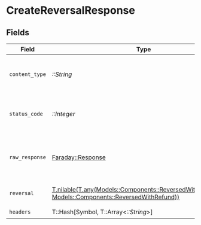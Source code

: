 # CreateReversalResponse


## Fields

| Field                                                                                                                                     | Type                                                                                                                                      | Required                                                                                                                                  | Description                                                                                                                               |
| ----------------------------------------------------------------------------------------------------------------------------------------- | ----------------------------------------------------------------------------------------------------------------------------------------- | ----------------------------------------------------------------------------------------------------------------------------------------- | ----------------------------------------------------------------------------------------------------------------------------------------- |
| `content_type`                                                                                                                            | *::String*                                                                                                                                | :heavy_check_mark:                                                                                                                        | HTTP response content type for this operation                                                                                             |
| `status_code`                                                                                                                             | *::Integer*                                                                                                                               | :heavy_check_mark:                                                                                                                        | HTTP response status code for this operation                                                                                              |
| `raw_response`                                                                                                                            | [Faraday::Response](https://www.rubydoc.info/gems/faraday/Faraday/Response)                                                               | :heavy_check_mark:                                                                                                                        | Raw HTTP response; suitable for custom response parsing                                                                                   |
| `reversal`                                                                                                                                | [T.nilable(T.any(Models::Components::ReversedWithCancellation, Models::Components::ReversedWithRefund))](../../models/shared/reversal.md) | :heavy_minus_sign:                                                                                                                        | Successfully initiated a reversal.                                                                                                        |
| `headers`                                                                                                                                 | T::Hash[Symbol, T::Array<*::String*>]                                                                                                     | :heavy_check_mark:                                                                                                                        | N/A                                                                                                                                       |